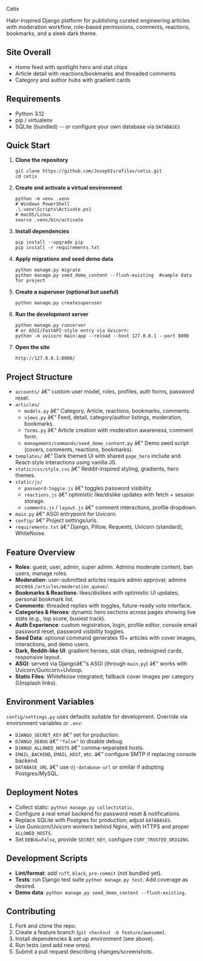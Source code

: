 Cetix

Habr-inspired Django platform for publishing curated engineering articles with moderation workflow, role-based permissions, comments, reactions, bookmarks, and a sleek dark theme.

Site Overall
-----------

-   Home feed with spotlight hero and stat chips
-   Article detail with reactions/bookmarks and threaded comments
-   Category and author hubs with gradient cards

Requirements
------------

-   Python 3.12
-   pip / virtualenv
-   SQLite (bundled) -- or configure your own database via `DATABASES`

Quick Start
-----------

1.  **Clone the repository**

        git clone https://github.com/JosephIsrafilov/cetix.git
        cd cetix

2.  **Create and activate a virtual environment**

        python -m venv .venv
        # Windows PowerShell
        .\.venv\Scripts\Activate.ps1
        # macOS/Linux
        source .venv/bin/activate

3.  **Install dependencies**

        pip install --upgrade pip
        pip install -r requirements.txt

4.  **Apply migrations and seed demo data**

        python manage.py migrate
        python manage.py seed_demo_content --flush-existing  #sample data for project

5.  **Create a superuser (optional but useful)**

        python manage.py createsuperuser

6.  **Run the development server**

        python manage.py runserver
        # or ASGI/FastAPI-style entry via Uvicorn:
        python -m uvicorn main:app --reload --host 127.0.0.1 --port 8000

7.  **Open the site**

        http://127.0.0.1:8000/

Project Structure
-----------------

-   `accounts/` â€“ custom user model, roles, profiles, auth forms, password reset.
-   `articles/`
    -   `models.py` â€“ Category, Article, reactions, bookmarks, comments.
    -   `views.py` â€“ Feed, detail, category/author listings, moderation, bookmarks.
    -   `forms.py` â€“ Article creation with moderation awareness, comment form.
    -   `management/commands/seed_demo_content.py` â€“ Demo seed script (covers, comments, reactions, bookmarks).
-   `templates/` â€“ Dark themed UI with shared `page_hero` include and React-style interactions using vanilla JS.
-   `static/css/style.css` â€“ Reddit-inspired styling, gradients, hero themes.
-   `static/js/`
    -   `password-toggle.js` â€“ toggles password visibility.
    -   `reactions.js` â€“ optimistic like/dislike updates with fetch + session storage.
    -   `comments.js` / `layout.js` â€“ comment interactions, profile dropdown.
-   `main.py` â€“ ASGI entrypoint for Uvicorn.
-   `config/` â€“ Project settings/urls.
-   `requirements.txt` â€“ Django, Pillow, Requests, Uvicorn (standard), WhiteNoise.

Feature Overview
----------------

-   **Roles**: guest, user, admin, super admin. Admins moderate content, ban users, manage roles.
-   **Moderation**: user-submitted articles require admin approval; admins access `/articles/moderation_queue/`.
-   **Bookmarks & Reactions**: likes/dislikes with optimistic UI updates; personal bookmark list.
-   **Comments**: threaded replies with toggles, future-ready vote interface.
-   **Categories & Heroes**: dynamic hero sections across pages showing live stats (e.g., top score, busiest track).
-   **Auth Experience**: custom registration, login, profile editor, console email password reset, password visibility toggles.
-   **Seed Data**: optional command generates 15+ articles with cover images, interactions, and demo users.
-   **Dark, Reddit-like UI**: gradient heroes, stat chips, redesigned cards, responsive layout.
-   **ASGI**: served via Djangoâ€™s ASGI (through `main.py`) â€“ works with Uvicorn/Gunicorn+Uvloop.
-   **Static Files**: WhiteNoise integrated; fallback cover images per category (Unsplash links).

Environment Variables
---------------------

`config/settings.py` uses defaults suitable for development. Override via environment variables or `.env`:

-   `DJANGO_SECRET_KEY` â€“ set for production.
-   `DJANGO_DEBUG` â€“ `"false"` to disable debug.
-   `DJANGO_ALLOWED_HOSTS` â€“ comma-separated hosts.
-   `EMAIL_BACKEND`, `EMAIL_HOST`, etc. â€“ configure SMTP if replacing console backend.
-   `DATABASE_URL` â€“ use `dj-database-url` or similar if adopting Postgres/MySQL.

Deployment Notes
----------------

-   Collect static: `python manage.py collectstatic`.
-   Configure a real email backend for password reset & notifications.
-   Replace SQLite with Postgres for production; adjust `DATABASES`.
-   Use Gunicorn/Uvicorn workers behind Nginx, with HTTPS and proper `ALLOWED_HOSTS`.
-   Set `DEBUG=False`, provide `SECRET_KEY`, configure `CSRF_TRUSTED_ORIGINS`.

Development Scripts
-------------------

-   **Lint/format**: add `ruff`, `black`, `pre-commit` (not bundled yet).
-   **Tests**: run Django test suite `python manage.py test`. Add coverage as desired.
-   **Demo data**: `python manage.py seed_demo_content --flush-existing`.

Contributing
------------

1.  Fork and clone the repo.
2.  Create a feature branch (`git checkout -b feature/awesome`).
3.  Install dependencies & set up environment (see above).
4.  Run tests (and add new ones).
5.  Submit a pull request describing changes/screenshots.



